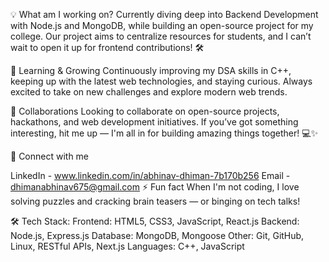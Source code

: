 💡 What am I working on?
Currently diving deep into Backend Development with Node.js and MongoDB, while building an open-source project for my college. Our project aims to centralize resources for students, and I can’t wait to open it up for frontend contributions! 🛠️

🌱 Learning & Growing
Continuously improving my DSA skills in C++, keeping up with the latest web technologies, and staying curious. Always excited to take on new challenges and explore modern web trends.

💼 Collaborations
Looking to collaborate on open-source projects, hackathons, and web development initiatives. If you’ve got something interesting, hit me up — I'm all in for building amazing things together! 💻✨

🤝 Connect with me

LinkedIn - www.linkedin.com/in/abhinav-dhiman-7b170b256
Email - dhimanabhinav675@gmail.com
⚡ Fun fact
When I'm not coding, I love solving puzzles and cracking brain teasers — or binging on tech talks!

🛠️ Tech Stack:
Frontend: HTML5, CSS3, JavaScript, React.js
Backend: Node.js, Express.js
Database: MongoDB, Mongoose
Other: Git, GitHub, Linux, RESTful APIs, Next.js
Languages: C++, JavaScript
<!---
AbhinavDhiman34/AbhinavDhiman34 is a ✨ special ✨ repository because its `README.md` (this file) appears on your GitHub profile.
You can click the Preview link to take a look at your changes.
--->
